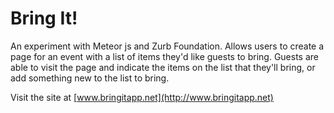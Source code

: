 Bring It!
=======

An experiment with Meteor js and Zurb Foundation.  Allows users to create a page for an event with a list of items they'd like guests to bring.  Guests are able to visit the page and indicate the items on the list that they'll bring, or  add something new to the list to bring.

Visit the site at [www.bringitapp.net](http://www.bringitapp.net)
